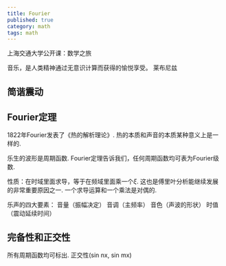 ```yaml
---
title: Fourier
published: true
category: math
tags: math
---
```


上海交通大学公开课：数学之旅

音乐，是人类精神通过无意识计算而获得的愉悦享受。 莱布尼兹


## 简谐震动


## Fourier定理

1822年Fourier发表了《热的解析理论》. 热的本质和声音的本质某种意义上是一样的.

乐生的波形是周期函数.
Fourier定理告诉我们，任何周期函数均可表为Fourier级数.


性质：在时域里面求导，等于在频域里面乘一个$\xi$.
这也是傅里叶分析能继续发展的非常重要原因之一. 一个求导运算和一个乘法是对偶的.

乐声的四大要素： 音量（振幅决定） 音调（主频率） 音色（声波的形状） 时值（震动延续时间）


## 完备性和正交性

所有周期函数均可标出.
正交性(sin nx, sin mx)
